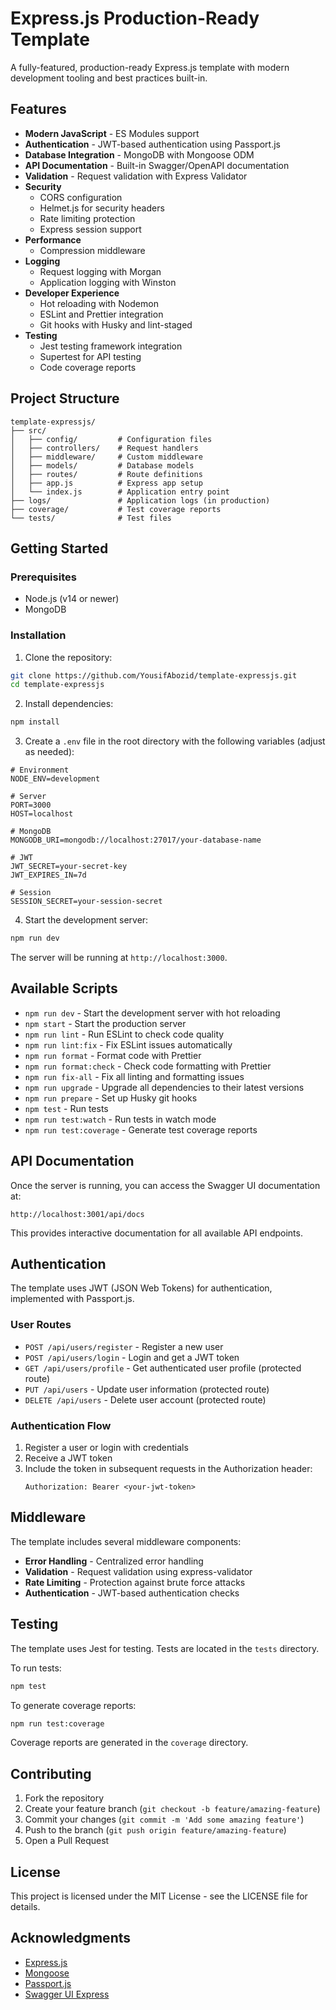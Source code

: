 # Express.js Production-Ready Template

A fully-featured, production-ready Express.js template with modern development tooling and best practices built-in.

## Features

- **Modern JavaScript** - ES Modules support
- **Authentication** - JWT-based authentication using Passport.js
- **Database Integration** - MongoDB with Mongoose ODM
- **API Documentation** - Built-in Swagger/OpenAPI documentation
- **Validation** - Request validation with Express Validator
- **Security**
  - CORS configuration
  - Helmet.js for security headers
  - Rate limiting protection
  - Express session support
- **Performance**
  - Compression middleware
- **Logging**
  - Request logging with Morgan
  - Application logging with Winston
- **Developer Experience**
  - Hot reloading with Nodemon
  - ESLint and Prettier integration
  - Git hooks with Husky and lint-staged
- **Testing**
  - Jest testing framework integration
  - Supertest for API testing
  - Code coverage reports

## Project Structure

```
template-expressjs/
├── src/
│   ├── config/         # Configuration files
│   ├── controllers/    # Request handlers
│   ├── middleware/     # Custom middleware
│   ├── models/         # Database models
│   ├── routes/         # Route definitions
│   ├── app.js          # Express app setup
│   └── index.js        # Application entry point
├── logs/               # Application logs (in production)
├── coverage/           # Test coverage reports
└── tests/              # Test files
```

## Getting Started

### Prerequisites

- Node.js (v14 or newer)
- MongoDB

### Installation

1. Clone the repository:

```bash
git clone https://github.com/YousifAbozid/template-expressjs.git
cd template-expressjs
```

2. Install dependencies:

```bash
npm install
```

3. Create a `.env` file in the root directory with the following variables (adjust as needed):

```
# Environment
NODE_ENV=development

# Server
PORT=3000
HOST=localhost

# MongoDB
MONGODB_URI=mongodb://localhost:27017/your-database-name

# JWT
JWT_SECRET=your-secret-key
JWT_EXPIRES_IN=7d

# Session
SESSION_SECRET=your-session-secret
```

4. Start the development server:

```bash
npm run dev
```

The server will be running at `http://localhost:3000`.

## Available Scripts

- `npm run dev` - Start the development server with hot reloading
- `npm start` - Start the production server
- `npm run lint` - Run ESLint to check code quality
- `npm run lint:fix` - Fix ESLint issues automatically
- `npm run format` - Format code with Prettier
- `npm run format:check` - Check code formatting with Prettier
- `npm run fix-all` - Fix all linting and formatting issues
- `npm run upgrade` - Upgrade all dependencies to their latest versions
- `npm run prepare` - Set up Husky git hooks
- `npm test` - Run tests
- `npm run test:watch` - Run tests in watch mode
- `npm run test:coverage` - Generate test coverage reports

## API Documentation

Once the server is running, you can access the Swagger UI documentation at:

```
http://localhost:3001/api/docs
```

This provides interactive documentation for all available API endpoints.

## Authentication

The template uses JWT (JSON Web Tokens) for authentication, implemented with Passport.js.

### User Routes

- `POST /api/users/register` - Register a new user
- `POST /api/users/login` - Login and get a JWT token
- `GET /api/users/profile` - Get authenticated user profile (protected route)
- `PUT /api/users` - Update user information (protected route)
- `DELETE /api/users` - Delete user account (protected route)

### Authentication Flow

1. Register a user or login with credentials
2. Receive a JWT token
3. Include the token in subsequent requests in the Authorization header:
   ```
   Authorization: Bearer <your-jwt-token>
   ```

## Middleware

The template includes several middleware components:

- **Error Handling** - Centralized error handling
- **Validation** - Request validation using express-validator
- **Rate Limiting** - Protection against brute force attacks
- **Authentication** - JWT-based authentication checks

## Testing

The template uses Jest for testing. Tests are located in the `tests` directory.

To run tests:

```bash
npm test
```

To generate coverage reports:

```bash
npm run test:coverage
```

Coverage reports are generated in the `coverage` directory.

## Contributing

1. Fork the repository
2. Create your feature branch (`git checkout -b feature/amazing-feature`)
3. Commit your changes (`git commit -m 'Add some amazing feature'`)
4. Push to the branch (`git push origin feature/amazing-feature`)
5. Open a Pull Request

## License

This project is licensed under the MIT License - see the LICENSE file for details.

## Acknowledgments

- [Express.js](https://expressjs.com/)
- [Mongoose](https://mongoosejs.com/)
- [Passport.js](http://www.passportjs.org/)
- [Swagger UI Express](https://github.com/scottie1984/swagger-ui-express)
